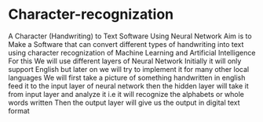# Character-recognization
A Character (Handwriting) to Text Software Using Neural Network
Aim is to Make a Software that can convert different types of handwriting into text using character recognization of Machine Learning and Artificial Intelligence
For this We will use different layers of Neural Network 
Initially it will only support English but later on we will try to implement it for many other local languages
We will first take a picture of something handwritten in english feed it to the input layer of neural network
then the hidden layer will take it from input layer and analyze it i.e it will recognize the alphabets or whole words written
Then the output layer will give us the output in digital text format
